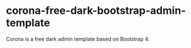 # corona-free-dark-bootstrap-admin-template
Corona is a free dark admin template based on Bootstrap 4.
